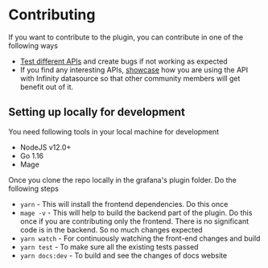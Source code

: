 # Contributing

If you want to contribute to the plugin, you can contribute in one of the following ways

- [Test different APIs](https://github.com/yesoreyeram/grafana-infinity-datasource/discussions/categories/specific-apis) and create bugs if not working as expected
- If you find any interesting APIs, [showcase](https://github.com/yesoreyeram/grafana-infinity-datasource/discussions/categories/show-and-tell) how you are using the API with Infinity datasource so that other community members will get benefit out of it.

## Setting up locally for development

You need following tools in your local machine for development

- NodeJS v12.0+
- Go 1.16
- Mage

Once you clone the repo locally in the grafana's plugin folder. Do the following steps

- `yarn` - This will install the frontend dependencies. Do this once
- `mage -v` - This will help to build the backend part of the plugin. Do this once if you are contributing only the frontend. There is no significant code is in the backend. So no much changes expected
- `yarn watch` - For continuously watching the front-end changes and build
- `yarn test` - To make sure all the existing tests passed
- `yarn docs:dev` - To build and see the changes of docs website
